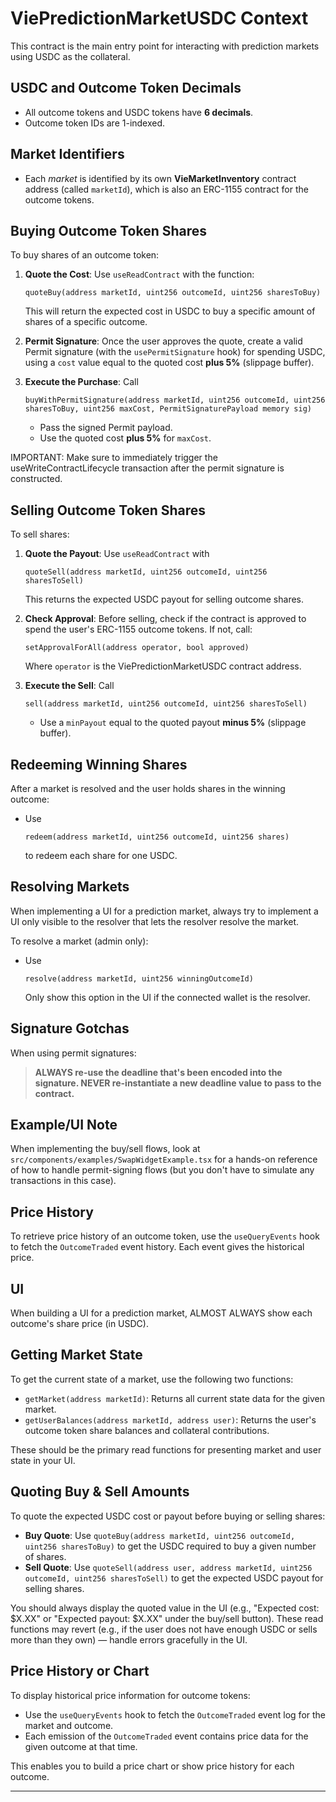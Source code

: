 # ViePredictionMarketUSDC Context

This contract is the main entry point for interacting with prediction markets using USDC as the collateral.

## USDC and Outcome Token Decimals

- All outcome tokens and USDC tokens have **6 decimals**.
- Outcome token IDs are 1-indexed.

## Market Identifiers

- Each _market_ is identified by its own **VieMarketInventory** contract address (called `marketId`), which is also an ERC-1155 contract for the outcome tokens.

## Buying Outcome Token Shares

To buy shares of an outcome token:
1. **Quote the Cost**: Use `useReadContract` with the function:
   ```
   quoteBuy(address marketId, uint256 outcomeId, uint256 sharesToBuy)
   ```
   This will return the expected cost in USDC to buy a specific amount of shares of a specific outcome.

2. **Permit Signature**: Once the user approves the quote, create a valid Permit signature (with the `usePermitSignature` hook) for spending USDC, using a `cost` value equal to the quoted cost **plus 5%** (slippage buffer).

3. **Execute the Purchase**: Call
   ```
   buyWithPermitSignature(address marketId, uint256 outcomeId, uint256 sharesToBuy, uint256 maxCost, PermitSignaturePayload memory sig)
   ```
   - Pass the signed Permit payload.
   - Use the quoted cost **plus 5%** for `maxCost`.

IMPORTANT: Make sure to immediately trigger the useWriteContractLifecycle transaction after the permit signature is constructed.

## Selling Outcome Token Shares

To sell shares:
1. **Quote the Payout**: Use `useReadContract` with
   ```
   quoteSell(address marketId, uint256 outcomeId, uint256 sharesToSell)
   ```
   This returns the expected USDC payout for selling outcome shares.

2. **Check Approval**: Before selling, check if the contract is approved to spend the user's ERC-1155 outcome tokens. If not, call:
   ```
   setApprovalForAll(address operator, bool approved)
   ```
   Where `operator` is the ViePredictionMarketUSDC contract address.

3. **Execute the Sell**: Call
   ```
   sell(address marketId, uint256 outcomeId, uint256 sharesToSell)
   ```
   - Use a `minPayout` equal to the quoted payout **minus 5%** (slippage buffer).

## Redeeming Winning Shares

After a market is resolved and the user holds shares in the winning outcome:
- Use
  ```
  redeem(address marketId, uint256 outcomeId, uint256 shares)
  ```
  to redeem each share for one USDC.

## Resolving Markets

When implementing a UI for a prediction market, always try to implement a UI only visible to the resolver that lets the resolver resolve the market.

To resolve a market (admin only):
- Use
  ```
  resolve(address marketId, uint256 winningOutcomeId)
  ```
  Only show this option in the UI if the connected wallet is the resolver.

## Signature Gotchas

When using permit signatures:
> **ALWAYS re-use the deadline that's been encoded into the signature. NEVER re-instantiate a new deadline value to pass to the contract.**

## Example/UI Note

When implementing the buy/sell flows, look at `src/components/examples/SwapWidgetExample.tsx` for a hands-on reference of how to handle permit-signing flows (but you don't have to simulate any transactions in this case).

## Price History

To retrieve price history of an outcome token, use the `useQueryEvents` hook to fetch the `OutcomeTraded` event history. Each event gives the historical price.

## UI

When building a UI for a prediction market, ALMOST ALWAYS show each outcome's share price (in USDC).


## Getting Market State

To get the current state of a market, use the following two functions:

- `getMarket(address marketId)`: Returns all current state data for the given market.
- `getUserBalances(address marketId, address user)`: Returns the user's outcome token share balances and collateral contributions.

These should be the primary read functions for presenting market and user state in your UI.

## Quoting Buy & Sell Amounts

To quote the expected USDC cost or payout before buying or selling shares:

- **Buy Quote**: Use `quoteBuy(address marketId, uint256 outcomeId, uint256 sharesToBuy)` to get the USDC required to buy a given number of shares.
- **Sell Quote**: Use `quoteSell(address user, address marketId, uint256 outcomeId, uint256 sharesToSell)` to get the expected USDC payout for selling shares.

You should always display the quoted value in the UI (e.g., "Expected cost: $X.XX" or "Expected payout: $X.XX" under the buy/sell button). These read functions may revert (e.g., if the user does not have enough USDC or sells more than they own) — handle errors gracefully in the UI.

## Price History or Chart

To display historical price information for outcome tokens:

- Use the `useQueryEvents` hook to fetch the `OutcomeTraded` event log for the market and outcome.
- Each emission of the `OutcomeTraded` event contains price data for the given outcome at that time.

This enables you to build a price chart or show price history for each outcome.


---